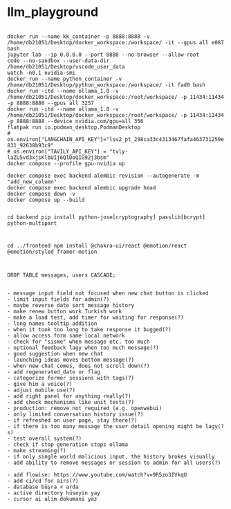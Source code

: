 # llm_playground
<code>
docker run --name kk_container -p 8888:8888 -v /home/db21051/Desktop/docker_workspace:/workspace/ -it --gpus all e087 bash
jupyter lab --ip 0.0.0.0 --port 8888 --no-browser --allow-root
code --no-sandbox --user-data-dir /home/db21051/Desktop/vscode_user_data
watch -n0.1 nvidia-smi
docker run --name python_container -v /home/db21051/Desktop/python_workspace:/workspace/ -it fad0 bash
docker run -itd --name ollama_1.0 -v /home/db21051/Desktop/docker_workspace:/root/workspace/ -p 11434:11434 -p 8888:8888 --gpus all 3257
docker run -itd --name ollama_1.0 -v /home/db21051/Desktop/docker_workspace:/root/workspace/ -p 11434:11434 -p 8888:8888 --device nvidia.com/gpu=all 356
flatpak run io.podman_desktop.PodmanDesktop
# os.environ["LANGCHAIN_API_KEY"]="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"
# os.environ["TAVILY_API_KEY"] = "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"
docker compose --profile gpu-nvidia up
</code>

<code>
docker compose exec backend alembic revision --autogenerate -m "add_new_column"
docker compose exec backend alembic upgrade head
docker compose down -v
docker compose up --build

cd backend
pip install python-jose[cryptography] passlib[bcrypt] python-multipart

cd ../frontend
npm install @chakra-ui/react @emotion/react @emotion/styled framer-motion

DROP TABLE messages, users CASCADE;
</code>

<code>
- message input field not focused when new chat button is clicked
- limit input fields for admin(?)
- maybe reverse date sort message history
- make renew button work Turkish work
- make a load test, add timer for waiting for response(?)
- long names tooltip addition
- when it took too long to take response it bugged(?)
- allow access form same local network
- check for "sisme" when message etc. too much
- optional feedback lagy when too much message(?)
- good suggestion when new chat
- launching ideas moves bottom message(?)
- when new chat comes, does not scroll down(?)
- add regenerated_date or flag
- categorize former sessions with tags(?)
- give him a voice(?)
- adjust mobile use(?)
- add right panel for anything really(?)
- add check mechanisms like unit tests(?)
- production: remove not required (e.g. openwebui)
- only limited conversation history issue(?)
- if refreshed on user page, stay there(?)
- if there is too many message the user detail opening might be lagy(?s)
- test overall system(?)
- check if stop generation stops ollama
- make streaming(?)
- if only single world malicious input, the history brokes visually
- add ability to remove messages or session to admin for all users(?)
</code>

<code>
- add flowise: https://www.youtube.com/watch?v=9R5zo3IVkqU
- add ci/cd for airs(?)
- database büşra < arda
- active directory hüseyin yay
- cursor ai alim dokumani yaz
</code>
